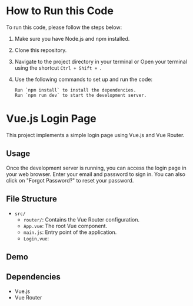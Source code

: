# How to Run this Code

To run this code, please follow the steps below:

1. Make sure you have Node.js and npm installed.
2. Clone this repository.
3. Navigate to the project directory in your terminal or  Open your terminal using the shortcut `Ctrl + Shift + `.
4. Use the following commands to set up and run the code:


       Run `npm install` to install the dependencies.
       Run `npm run dev` to start the development server.



# Vue.js Login Page

This project implements a simple login page using Vue.js and Vue Router.


## Usage

Once the development server is running, you can access the login page in your web browser. Enter your email and password to sign in. You can also click on "Forgot Password?" to reset your password.

## File Structure

- `src/`
  - `router/`: Contains the Vue Router configuration.
  - `App.vue`: The root Vue component.
  - `main.js`: Entry point of the application.
  - `Login,vue`:



## Demo




## Dependencies

- Vue.js
- Vue Router


